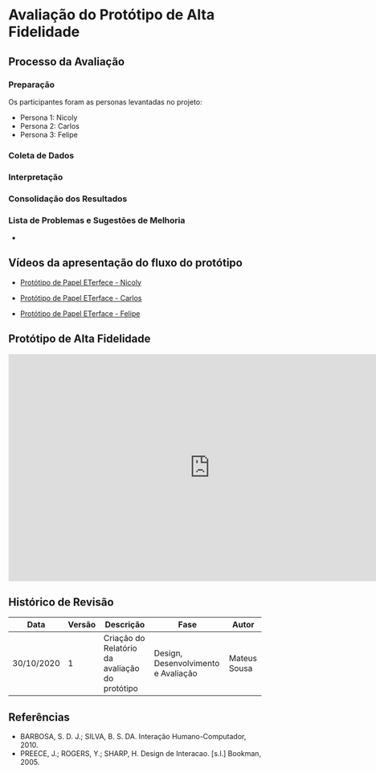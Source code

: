 # Avaliação do Protótipo de Alta Fidelidade

## Processo da Avaliação

### Preparação

Os participantes foram as personas levantadas no projeto:

- Persona 1: Nicoly
- Persona 2: Carlos
- Persona 3: Felipe

### Coleta de Dados


### Interpretação



### Consolidação dos Resultados



### Lista de Problemas e Sugestões de Melhoria

- 

## Vídeos da apresentação do fluxo do protótipo

- [Protótipo de Papel ETerfece - Nicoly](###)

- [Protótipo de Papel ETerface - Carlos](###)

- [Protótipo de Papel ETerface - Felipe](###)

## Protótipo de Alta Fidelidade

<iframe style="border: 1px solid rgba(0, 0, 0, 0.1);" width="800" height="450" src="https://www.figma.com/embed?embed_host=share&url=https%3A%2F%2Fwww.figma.com%2Fproto%2FH5GEeVaXOVuFJPdFMS45qb%2FETerface%3Fnode-id%3D9%253A200%26scaling%3Dmin-zoom" allowfullscreen></iframe>

## Histórico de Revisão

| Data | Versão| Descrição | Fase | Autor |
|----|----|----|----|----|
| 30/10/2020 | 1 | Criação do Relatório da avaliação do protótipo| Design, Desenvolvimento e Avaliação | Mateus Sousa |
## Referências

- BARBOSA, S. D. J.; SILVA, B. S. DA. Interação Humano-Computador, 2010.
- PREECE, J.; ROGERS, Y.; SHARP, H. Design de Interacao. [s.l.] Bookman, 2005. 

